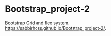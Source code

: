 # Bootstrap_project-2
Bootstrap Grid and flex system.
https://sabbirhoss.github.io/Bootstrap_project-2/.
